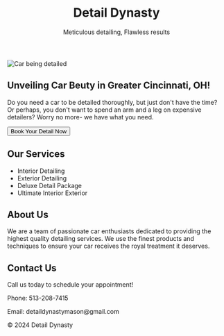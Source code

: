 <!DOCTYPE html>
<link rel="stylesheet" href="style.css">
</head>
<body>
    <header>
        <h1>Detail Dynasty</h1>
        <p>Meticulous detailing, Flawless results</p>
    </header>
    <main>
        <section class="hero">
            <img src="images/hero-image.jpg" alt="Car being detailed">
            <h2>Unveiling Car Beuty in Greater Cincinnati, OH!</h2>
            <p>Do you need a car to be detailed thoroughly, but just don't have the time? Or perhaps, you don't want to spend an arm and a leg on expensive detailers? Worry no more- we have what you need.</p>
            <button class="btn">Book Your Detail Now</button>
        </section>
        <section class="services">
            <h2>Our Services</h2>
            <ul>
                <li>Interior Detailing</li>
                <li>Exterior Detailing</li>
                <li>Deluxe Detail Package</li>
                <li>Ultimate Interior Exterior</li>
            </ul>
        </section>
        <section class="about">
            <h2>About Us</h2>
            <p>We are a team of passionate car enthusiasts dedicated to providing the highest quality detailing services. We use the finest products and techniques to ensure your car receives the royal treatment it deserves.</p>
        </section>
        <section class="contact">
            <h2>Contact Us</h2>
            <p>Call us today to schedule your appointment!</p>
            <p>Phone: 513-208-7415</p>
            <p>Email: detaildynastymason@gmail.com</p>
        </section>
    </main>
    <footer>
        <p>&copy; 2024 Detail Dynasty</p>
    </footer>
</body>
</html>
